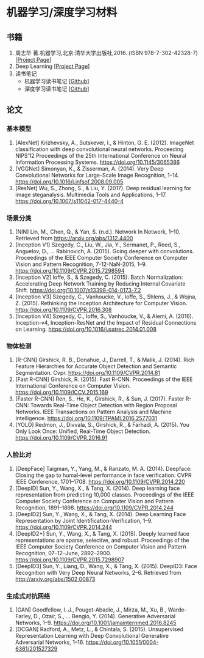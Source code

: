 # 机器学习/深度学习材料

## 书籍

1. 周志华 著.机器学习,北京:清华大学出版社,2016. (ISBN 978-7-302-42328-7) [[Project Page](https://cs.nju.edu.cn/zhouzh/zhouzh.files/publication/MLbook2016.htm)]
2. Deep Learning [[Project Page](https://www.deeplearningbook.org/)]
3. 读书笔记
    - 机器学习读书笔记 [[Github](https://github.com/ShuaiHuang/MachineLearningNotes)]
    - 深度学习读书笔记 [[Github](https://github.com/ShuaiHuang/DeepLearningNotes)]

## 论文

### 基本模型

1. [AlexNet] Krizhevsky, A., Sutskever, I., & Hinton, G. E. (2012). ImageNet classification with deep convolutional neural networks. Proceeding NIPS’12 Proceedings of the 25th International Conference on Neural Information Processing Systems. https://doi.org/10.1145/3065386
2. [VGGNet] Simonyan, K., & Zisserman, A. (2014). Very Deep Convolutional Networks for Large-Scale Image Recognition, 1–14. https://doi.org/10.1016/j.infsof.2008.09.005
3. [ResNet] Wu, S., Zhong, S., & Liu, Y. (2017). Deep residual learning for image steganalysis. Multimedia Tools and Applications, 1–17. https://doi.org/10.1007/s11042-017-4440-4

### 场景分类

1. [NIN] Lin, M., Chen, Q., & Yan, S. (n.d.). Network In Network, 1–10. Retrieved from https://arxiv.org/abs/1312.4400
2. [Inception V1] Szegedy, C., Liu, W., Jia, Y., Sermanet, P., Reed, S., Anguelov, D., … Rabinovich, A. (2015). Going deeper with convolutions. Proceedings of the IEEE Computer Society Conference on Computer Vision and Pattern Recognition, 7-12-NaN-2015, 1–9. https://doi.org/10.1109/CVPR.2015.7298594
3. [Inception V2] Ioffe, S., & Szegedy, C. (2015). Batch Normalization: Accelerating Deep Network Training by Reducing Internal Covariate Shift. https://doi.org/10.1007/s13398-014-0173-7.2
4. [Inception V3] Szegedy, C., Vanhoucke, V., Ioffe, S., Shlens, J., & Wojna, Z. (2015). Rethinking the Inception Architecture for Computer Vision. https://doi.org/10.1109/CVPR.2016.308
5. [Inception V4] Szegedy, C., Ioffe, S., Vanhoucke, V., & Alemi, A. (2016). Inception-v4, Inception-ResNet and the Impact of Residual Connections on Learning. https://doi.org/10.1016/j.patrec.2014.01.008

### 物体检测

1. [R-CNN] Girshick, R. B., Donahue, J., Darrell, T., & Malik, J. (2014). Rich Feature Hierarchies for Accurate Object Detection and Semantic Segmentation. Cvpr. https://doi.org/10.1109/CVPR.2014.81
2. [Fast R-CNN] Girshick, R. (2015). Fast R-CNN. Proceedings of the IEEE International Conference on Computer Vision. https://doi.org/10.1109/ICCV.2015.169
3. [Faster R-CNN] Ren, S., He, K., Girshick, R., & Sun, J. (2017). Faster R-CNN: Towards Real-Time Object Detection with Region Proposal Networks. IEEE Transactions on Pattern Analysis and Machine Intelligence. https://doi.org/10.1109/TPAMI.2016.2577031
4. [YOLO] Redmon, J., Divvala, S., Girshick, R., & Farhadi, A. (2015). You Only Look Once: Unified, Real-Time Object Detection. https://doi.org/10.1109/CVPR.2016.91

### 人脸比对

1. [DeepFace] Taigman, Y., Yang, M., & Ranzato, M. A. (2014). Deepface: Closing the gap to humal-level performance in face verification. CVPR IEEE Conference, 1701–1708. https://doi.org/10.1109/CVPR.2014.220
2. [DeepID] Sun, Y., Wang, X., & Tang, X. (2014). Deep learning face representation from predicting 10,000 classes. Proceedings of the IEEE Computer Society Conference on Computer Vision and Pattern Recognition, 1891–1898. https://doi.org/10.1109/CVPR.2014.244 
3. [DeepID2] Sun, Y., Wang, X., & Tang, X. (2014). Deep Learning Face Representation by Joint Identification-Verification, 1–9. https://doi.org/10.1109/CVPR.2014.244
4. [DeepID2+] Sun, Y., Wang, X., & Tang, X. (2015). Deeply learned face representations are sparse, selective, and robust. Proceedings of the IEEE Computer Society Conference on Computer Vision and Pattern Recognition, 07–12–June, 2892–2900. https://doi.org/10.1109/CVPR.2015.7298907 
4. [DeepID3] Sun, Y., Liang, D., Wang, X., & Tang, X. (2015). DeepID3: Face Recognition with Very Deep Neural Networks, 2–6. Retrieved from http://arxiv.org/abs/1502.00873

### 生成式对抗网络

1. [GAN] Goodfellow, I. J., Pouget-Abadie, J., Mirza, M., Xu, B., Warde-Farley, D., Ozair, S., … Bengio, Y. (2014). Generative Adversarial Networks, 1–9. https://doi.org/10.1001/jamainternmed.2016.8245
2. [DCGAN] Radford, A., Metz, L., & Chintala, S. (2015). Unsupervised Representation Learning with Deep Convolutional Generative Adversarial Networks, 1–16. https://doi.org/10.1051/0004-6361/201527329